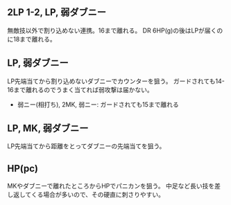 ## 2LP 1-2, LP, 弱ダブニー

無敵技以外で割り込めない連携。16まで離れる。
DR 6HP(g)の後はLPが届くのに18まで離れる。

## LP, 弱ダブニー

LP先端当てから割り込めないダブニーでカウンターを狙う。
ガードされても14-16まで離れるのでうまく当てれば弱攻撃は届かない。

- 弱ニー(相打ち), 2MK, 弱ニー: ガードされても15まで離れる

## LP, MK, 弱ダブニー

LP先端当てから距離をとってダブニーの先端当てを狙う。

## HP(pc)

MKやダブニーで離れたところからHPでパニカンを狙う。
中足など長い技を差し返してくる場合が多いので、その硬直に刺さりやすい。
